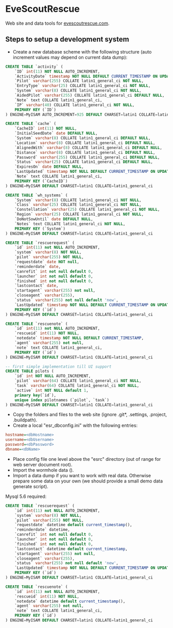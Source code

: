 # EveScoutRescue
Web site and data tools for [evescoutrescue.com](https://evescoutrescue.com/home/).

## Steps to setup a development system
* Create a new database scheme with the following structure (auto increment values may depend on current data dump):
```sql
CREATE TABLE `activity` (
	`ID` int(11) NOT NULL AUTO_INCREMENT,
	`ActivityDate` timestamp NOT NULL DEFAULT CURRENT_TIMESTAMP ON UPDATE CURRENT_TIMESTAMP,
	`Pilot` varchar(255) COLLATE latin1_general_ci NOT NULL,
	`EntryType` varchar(25) COLLATE latin1_general_ci NOT NULL,
	`System` varchar(8) COLLATE latin1_general_ci NOT NULL,
	`AidedPilot` varchar(255) COLLATE latin1_general_ci DEFAULT NULL,
	`Note` text COLLATE latin1_general_ci,
	`IP` varchar(40) COLLATE latin1_general_ci NOT NULL,
	PRIMARY KEY (`ID`)
) ENGINE=MyISAM AUTO_INCREMENT=925 DEFAULT CHARSET=latin1 COLLATE=latin1_general_ci

CREATE TABLE `cache` (
	`CacheID` int(11) NOT NULL,
	`InitialSeedDate` date DEFAULT NULL,
	`System` varchar(8) COLLATE latin1_general_ci DEFAULT NULL,
	`Location` varchar(8) COLLATE latin1_general_ci DEFAULT NULL,
	`AlignedWith` varchar(8) COLLATE latin1_general_ci DEFAULT NULL,
	`Distance` varchar(8) COLLATE latin1_general_ci DEFAULT NULL,
	`Password` varchar(255) COLLATE latin1_general_ci DEFAULT NULL,
	`Status` varchar(25) COLLATE latin1_general_ci DEFAULT NULL,
	`ExpiresOn` date DEFAULT NULL,
	`LastUpdated` timestamp NOT NULL DEFAULT CURRENT_TIMESTAMP ON UPDATE CURRENT_TIMESTAMP,
	`Note` text COLLATE latin1_general_ci,
	PRIMARY KEY (`CacheID`)
) ENGINE=MyISAM DEFAULT CHARSET=latin1 COLLATE=latin1_general_ci

CREATE TABLE `wh_systems` (
	`System` varchar(8) COLLATE latin1_general_ci NOT NULL,
	`Class` varchar(25) COLLATE latin1_general_ci NOT NULL,
	`Constellation` varchar(25) COLLATE latin1_general_ci NOT NULL,
	`Region` varchar(25) COLLATE latin1_general_ci NOT NULL,
	`DoNotSowUntil` date DEFAULT NULL,
	`Notes` text COLLATE latin1_general_ci NOT NULL,
	PRIMARY KEY (`System`)
) ENGINE=MyISAM DEFAULT CHARSET=latin1 COLLATE=latin1_general_ci

CREATE TABLE `rescuerequest` (
	`id` int(11) not NULL AUTO_INCREMENT,
	`system` varchar(8) NOT NULL,
	`pilot` varchar(255) NOT NULL,
	`requestdate` date NOT null,
	`reminderdate` date,
	`canrefit` int not null default 0,
	`launcher` int not null default 0,
	`finished` int not null default 0,
	`lastcontact` date,
	`startagent` varchar(255) not null,
	`closeagent` varchar(255),
	`status` varchar(255) not null default 'new',
	`LastUpdated` timestamp NOT NULL DEFAULT CURRENT_TIMESTAMP ON UPDATE CURRENT_TIMESTAMP,
	PRIMARY KEY (`id`)
) ENGINE=MyISAM DEFAULT CHARSET=latin1 COLLATE=latin1_general_ci

CREATE TABLE `rescuenote` (
	`id` int(11) not NULL AUTO_INCREMENT,
	`rescueid` int(11) NOT NULL,
	`notedate` timestamp NOT NULL DEFAULT CURRENT_TIMESTAMP,
	`agent` varchar(255) not null,
	`note` text COLLATE latin1_general_ci,
	PRIMARY KEY (`id`)
) ENGINE=MyISAM DEFAULT CHARSET=latin1 COLLATE=latin1_general_ci

-- first simple implementation till UI support
CREATE TABLE pilots (
	`id` int NOT NULL AUTO_INCREMENT,
	`pilot` varchar(64) COLLATE latin1_general_ci NOT NULL,
	`task` varchar(64) COLLATE latin1_general_ci NOT NULL,
	`active` int NOT NULL default 1,
	primary key(`id`),
	unique index pilotnames (`pilot`, `task`)
) ENGINE=MyISAM DEFAULT CHARSET=latin1 COLLATE=latin1_general_ci
```

* Copy the folders and files to the web site (ignore .git*, .settings, .project, .buildpath).
* Create a local "esr_dbconfig.ini" with the following entries:
```ini
hostname=<dbHostname>
username=<dbUsername>
password=<dbPassword>
dbname=<dbName>
```
* Place config file one level above the "esrc" directory (out of range for web server document root).
* Import the wormhole data ().
* Import a data dump if you want to work with real data. Otherwise prepare some data on your own (we should provide a small demo data generate script). 

Mysql 5.6 required:
```sql
CREATE TABLE `rescuerequest` (
	`id` int(11) not NULL AUTO_INCREMENT,
	`system` varchar(8) NOT NULL,
	`pilot` varchar(255) NOT NULL,
	`requestdate` datetime default current_timestamp(),
	`reminderdate` datetime,
	`canrefit` int not null default 0,
	`launcher` int not null default 0,
	`finished` int not null default 0,
	`lastcontact` datetime default current_timestamp,
	`startagent` varchar(255) not null,
	`closeagent` varchar(255),
	`status` varchar(255) not null default 'new',
	`LastUpdated` timestamp NOT NULL DEFAULT CURRENT_TIMESTAMP ON UPDATE CURRENT_TIMESTAMP,
	PRIMARY KEY (`id`)
) ENGINE=MyISAM DEFAULT CHARSET=latin1 COLLATE=latin1_general_ci

CREATE TABLE `rescuenote` (
	`id` int(11) not NULL AUTO_INCREMENT,
	`rescueid` int(11) NOT NULL,
	`notedate` datetime default current_timestamp(),
	`agent` varchar(255) not null,
	`note` text COLLATE latin1_general_ci,
	PRIMARY KEY (`id`)
) ENGINE=MyISAM DEFAULT CHARSET=latin1 COLLATE=latin1_general_ci
```

